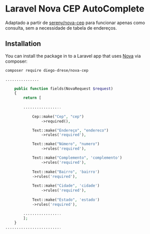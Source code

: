 # Laravel Nova CEP AutoComplete

Adaptado a partir de [sereny/nova-cep](https://github.com/serenysoft/nova-cep) para funcionar apenas como consulta, sem a necessidade de tabela de endereços.



## Installation

You can install the package in to a Laravel app that uses [Nova](https://nova.laravel.com) via composer:

```bash
composer require diego-drese/nova-cep
```

```php
...............

    public function fields(NovaRequest $request)
    {
        return [
        
        .................
        
            Cep::make("Cep", "cep")
                ->required(),

            Text::make("Endereço", "endereco")
                ->rules('required'),

            Text::make("Número", "numero")
                ->rules('required'),

            Text::make("Complemento", 'complemento')
                ->rules('required'),
                
            Text::make("Bairro", 'bairro')
            ->rules('required'),
            
            Text::make("Cidade", 'cidade')
                ->rules('required'),
                
            Text::make("Estado", 'estado')
            ->rules('required'),

        .................
        ];
    }
.........................
